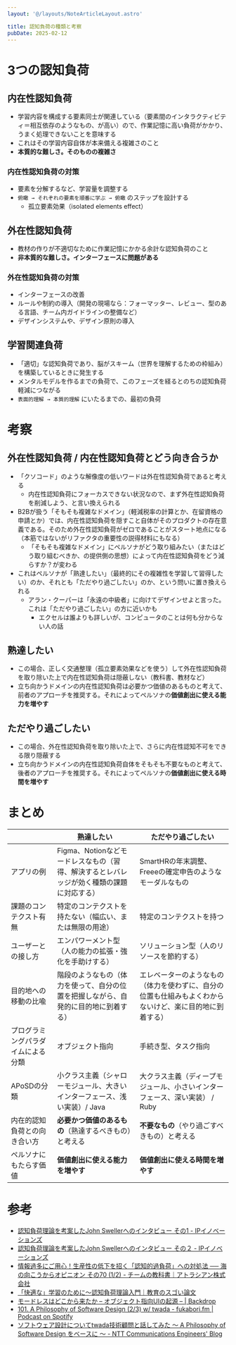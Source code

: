 ```yaml
---
layout: '@/layouts/NoteArticleLayout.astro'

title: 認知負荷の種類と考察
pubDate: 2025-02-12
---
```


# 3つの認知負荷

## 内在性認知負荷

- 学習内容を構成する要素同士が関連している（要素間のインタラクティビティ＝相互依存のようなもの、が高い）ので、作業記憶に高い負荷がかかり、うまく処理できないことを意味する
- これはその学習内容自体が本来備える複雑さのこと
- **本質的な難しさ。そのものの複雑さ**

### 内在性認知負荷の対策

- 要素を分解するなど、学習量を調整する
- `俯瞰 → それぞれの要素を順番に学ぶ → 俯瞰` のステップを設計する
  - 孤立要素効果（isolated elements effect）

## 外在性認知負荷

- 教材の作りが不適切なために作業記憶にかかる余計な認知負荷のこと
- **非本質的な難しさ。インターフェースに問題がある**

### 外在性認知負荷の対策

- インターフェースの改善
- ルールや制約の導入（開発の現場なら：フォーマッター、レビュー、型のある言語、チーム内ガイドラインの整備など）
- デザインシステムや、デザイン原則の導入

## 学習関連負荷

- 「適切」な認知負荷であり、脳がスキーム（世界を理解するための枠組み）を構築しているときに発生する
- メンタルモデルを作るまでの負荷で、このフェーズを経るとのちの認知負荷軽減につながる
- `表面的理解 → 本質的理解` にいたるまでの、最初の負荷

# 考察

## 外在性認知負荷 / 内在性認知負荷とどう向き合うか

- 「クソコード」のような解像度の低いワードは外在性認知負荷であると考える
  - 内在性認知負荷にフォーカスできない状況なので、まず外在性認知負荷を削減しよう、と言い換えられる
- B2Bが扱う「そもそも複雑なドメイン」（軽減税率の計算とか、在留資格の申請とか）では、内在性認知負荷を隠すこと自体がそのプロダクトの存在意義である。そのため外在性認知負荷がゼロであることがスタート地点になる（本筋ではないがリファクタの重要性の説得材料にもなる）
  - 「そもそも複雑なドメイン」にペルソナがどう取り組みたい（またはどう取り組むべきか、の提供側の思想）によって内在性認知負荷をどう減らすか？が変わる
- これはペルソナが「熟達したい」（最終的にその複雑性を学習して習得したい）のか、それとも「ただやり過ごしたい」のか、という問いに置き換えられる
  - アラン・クーパーは「永遠の中級者」に向けてデザインせよと言った。これは「ただやり過ごしたい」の方に近いかも
    - エクセルは誰よりも詳しいが、コンピュータのことは何も分からない人の話

## 熟達したい

- この場合、正しく交通整理（孤立要素効果などを使う）して外在性認知負荷を取り除いた上で内在性認知負荷は隠蔽しない（教科書、教材など）
- 立ち向かうドメインの内在性認知負荷は必要かつ価値のあるものと考えて、前者のアプローチを推奨する。それによってペルソナの**価値創出に使える能力を増やす**

## ただやり過ごしたい

- この場合、外在性認知負荷を取り除いた上で、さらに内在性認知不可をできる限り隠蔽する
- 立ち向かうドメインの内在性認知負荷自体をそもそも不要なものと考えて、後者のアプローチを推奨する。それによってペルソナの**価値創出に使える時間を増やす**

# まとめ

|                                    | 熟達したい                                                                                | ただやり過ごしたい                                                                                       |
| ---------------------------------- | ----------------------------------------------------------------------------------------- | -------------------------------------------------------------------------------------------------------- |
| アプリの例                         | Figma、Notionなどモードレスなもの（習得、解決するとレバレッジが効く種類の課題に対応する） | SmartHRの年末調整、Freeeの確定申告のようなモーダルなもの                                                 |
| 課題のコンテクスト有無             | 特定のコンテクストを持たない（幅広い、または無限の用途）                                  | 特定のコンテクストを持つ                                                                                 |
| ユーザーとの接し方                 | エンパワーメント型（人の能力の拡張・強化を手助けする）                                    | ソリューション型（人のリソースを節約する）                                                               |
| 目的地への移動の比喩               | 階段のようなもの（体力を使って、自分の位置を把握しながら、自発的に目的地に到着する）      | エレベーターのようなもの（体力を使わずに、自分の位置も仕組みもよくわからないけど、楽に目的地に到着する） |
| プログラミングパラダイムによる分類 | オブジェクト指向                                                                          | 手続き型、タスク指向                                                                                     |
| APoSDの分類                        | 小クラス主義（シャローモジュール、大きいインターフェース、浅い実装）/ Java                | 大クラス主義（ディープモジュール、小さいインターフェース、深い実装） / Ruby                              |
| 内在的認知負荷との向き合い方       | **必要かつ価値のあるもの**（熟達するべきもの）と考える                                    | **不要なもの**（やり過ごすべきもの）と考える                                                             |
| ペルソナにもたらす価値             | **価値創出に使える能力を増やす**                                                          | **価値創出に使える時間を増やす**                                                                         |

# 参考

- [認知負荷理論を考案したJohn Swellerへのインタビュー その1 - IPイノベーションズ](https://www.ipii.co.jp/archives/blog/%E8%AA%8D%E7%9F%A5%E8%B2%A0%E8%8D%B7%E7%90%86%E8%AB%96%E3%82%92%E8%80%83%E6%A1%88%E3%81%97%E3%81%9Fjohn-sweller%E3%81%B8%E3%81%AE%E3%82%A4%E3%83%B3%E3%82%BF%E3%83%93%E3%83%A5%E3%83%BC-%E3%81%9D/)
- [認知負荷理論を考案したJohn Swellerへのインタビュー その２ - IPイノベーションズ](https://www.ipii.co.jp/archives/blog/%E7%9F%A5%E8%B2%A0%E8%8D%B7%E7%90%86%E8%AB%96%E3%82%92%E8%80%83%E6%A1%88%E3%81%97%E3%81%9Fjohn-sweller%E3%81%B8%E3%81%AE%E3%82%A4%E3%83%B3%E3%82%BF%E3%83%93%E3%83%A5%E3%83%BC-%E3%81%9D%E3%81%AE/)
- [情報過多にご用心！生産性の低下を招く「認知的過負荷」への対処法 ── 海の向こうからオピニオン その70 (1/2) - チームの教科書｜アトラシアン株式会社](https://atlassian-teambook.jp/_amp/_ct/17574839)
- [「快適な」学習のために〜認知負荷理論入門｜教育のスゴい論文](https://note.com/sugo_ron/n/na8d0916b1f55)
- [モードレスはどこから来たか – オブジェクト指向UIの起源 – | Backdrop](https://modelessdesign.com/backdrop/335)
- [101. A Philosophy of Software Design (2/3) w/ twada - fukabori.fm | Podcast on Spotify](https://open.spotify.com/episode/2yDCxbEeCziU2Vm30fajsa?si=WLvzBKENR4O6-fo2WLEuWg&nd=1&dlsi=c8a91e3b809b418b)
- [ソフトウェア設計についてtwada技術顧問と話してみた 〜 A Philosophy of Software Design をベースに 〜 - NTT Communications Engineers' Blog](https://engineers.ntt.com/entry/2022/05/23/083118)
